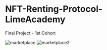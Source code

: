 # NFT-Renting-Protocol-LimeAcademy
Final Project - 1st Cohort


![marketplace](https://user-images.githubusercontent.com/65864145/147496926-3c13d9d4-a75e-4fd1-87b7-0e057f669ceb.png)
![marketplace2](https://user-images.githubusercontent.com/65864145/147496962-dd982d21-9dee-4a0f-a634-5cd6f95744c9.png)
